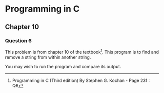 # Programming in C
## Chapter 10
### Question 6

This problem is from chapter 10 of the textbook[^1]. This program is to find and remove a string from within another string.

You may wish to run the program and compare its output.


[^1]: Programming in C (Third edition) By Stephen G. Kochan - Page 231 : Q6
